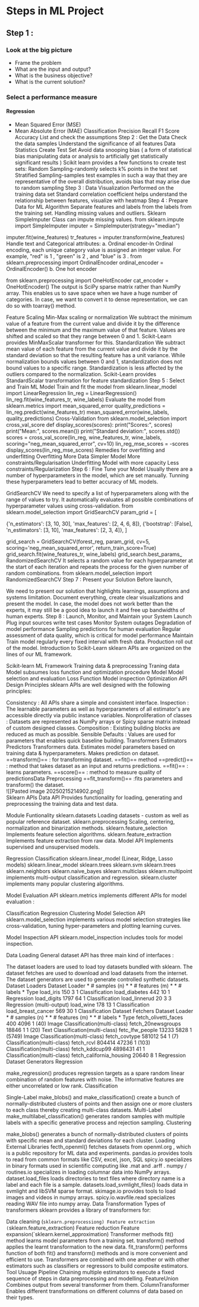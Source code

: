 # Steps in ML Project
## Step 1 : 
### Look at the big picture
- Frame the problem
- What are the input and output?
- What is the business objective?
- What is the current solution?

### Select a performance measure
#### Regression
- Mean Squared Error (MSE)
- Mean Absolute Error (MAE)
Classification
Precision
Recall
F1 Score
Accuracy
List and check the assumptions
Step 2 : Get the Data
Check the data samples
Understand the significance of all features
Data Statistics
Create Test Set
Avoid data snooping bias ( a form of statistical bias manipulating data or analysis to artificially get statistically significant results )
Scikit learn provides a few functions to create test sets:
Random Sampling-randomly selects k% points in the test set
Stratified Sampling-samples test examples in such a way that they are representative of the overall distribution, avoids bias that may arise due to random sampling
Step 3 : Data Visualization
Performed on the training data set
Standard correlation coefficient helps understand the relationship between features, visualize with heatmap
Step 4 : Prepare Data for ML Algorithm
Separate features and labels from the labels from the training set.
Handling missing values and outliers.
Sklearn SimpleImputer Class can impute missing values.
from sklearn.impute import SimpleImputer
imputer = SimpleImputer(strategy="median")

imputer.fit(wine_features)
tr_features = imputer.transform(wine_features)
Handle text and Categorical attributes: a. Ordinal encoder-In Ordinal encoding, each unique category value is assigned an integer value. For example, "red" is 1 , "green" is 2 , and "blue" is 3 .
from sklearn.preprocessing import OrdinalEncoder
ordinal_encoder = OrdinalEncoder()
b. One hot encoder

from sklearn.preprocessing import OneHotEncoder
cat_encoder = OneHotEncoder()
The output is SciPy sparse matrix rather than NumPy array. This enables us to save space when we have a huge number of categories. In case, we want to convert it to dense representation, we can do so with toarray() method.

Feature Scaling
Min-Max scaling or normalization
We subtract the minimum value of a feature from the current value and divide it by the difference between the minimum and the maximum value of that feature.
Values are shifted and scaled so that they range between 0 and 1.
Scikit-Learn provides MinMaxScalar transformer for this.
Standardization
We subtract mean value of each feature from the current value and divide it by the standard deviation so that the resulting feature has a unit variance.
While normalization bounds values between 0 and 1, standardization does not bound values to a specific range.
Standardization is less affected by the outliers compared to the normalization.
Scikit-Learn provides StandardScalar transformation for feature standardization
Step 5 : Select and Train ML Model
Train and fit the model
from sklearn.linear_model import LinearRegression
lin_reg = LinearRegression()
lin_reg.fit(wine_features_tr, wine_labels)
Evaluate the model
from sklearn.metrics import mean_squared_error
quality_predictions = lin_reg.predict(wine_features_tr)
mean_squared_error(wine_labels, quality_predictions)
Cross-Validation
from sklearn.model_selection import cross_val_score
def display_scores(scores):
print("Scores:", scores)
print("Mean:", scores.mean())
print("Standard deviation:", scores.std())
scores = cross_val_score(lin_reg, wine_features_tr, wine_labels,
scoring="neg_mean_squared_error", cv=10)
lin_reg_mse_scores = -scores
display_scores(lin_reg_mse_scores)
Remedies for overfitting and underfitting
Overfitting
More Data
Simpler Model
More constraints/Regularisation
Underfitting
Model with more capacity
Less constraints/Regularization
Step 6 : Fine Tune your Model
Usually there are a number of hyperparameters in the model, which are set manually. Tunning these hyperparameters lead to better accuracy of ML models.

GridSearchCV We need to specify a list of hyperparameters along with the range of values to try. It automatically evaluates all possible combinations of hyperparameter values using cross-validation.
from sklearn.model_selection import GridSearchCV
param_grid = [

{'n_estimators': [3, 10, 30], 'max_features': [2, 4, 6, 8]},
{'bootstrap': [False], 'n_estimators': [3, 10], 'max_features': [2, 3,
4]},
]

grid_search = GridSearchCV(forest_reg, param_grid, cv=5,
scoring='neg_mean_squared_error',
return_train_score=True)
grid_search.fit(wine_features_tr, wine_labels)
grid_search.best_params_
RandomizedSearchCV It selects a random value for each hyperparameter at the start of each iteration and repeats the process for the given number of random combinations.
from sklearn.model_selection import RandomizedSearchCV
Step 7 : Present your Solution
Before launch,

We need to present our solution that highlights learnings, assumptions and systems limitation.
Document everything, create clear visualizations and present the model.
In case, the model does not work better than the experts, it may still be a good idea to launch it and free up bandwidths of human experts.
Step 8 : Launch, Monitor, and Maintain your System
Launch
Plug input sources
write test cases
Monitor
System outages
Degradation of model performance
Sampling predictions for human evaluation
Regular assessment of data quality, which is critical for model performance
Maintain
Train model regularly every fixed interval with fresh data.
Production roll out of the model.
Introduction to Scikit-Learn
sklearn APIs are organized on the lines of our ML framework.

Scikit-learn	ML Framework
Training data & preprocessing	Traning data
Model subsumes loss function and optimization procedure	Model
Model selection and evaluation	Loss Function
Model inspection	Optimization
API Design Principles
sklearn APIs are well designed with the following principles:

Consistency : All APIs share a simple and consistent interface.
Inspection : The learnable parameters as well as hyperparameters of all estimator's are accessible directly via public instance variables.
Nonproliferation of classes : Datasets are represented as NumPy arrays or Spicy sparse matrix instead of custom designed classes.
Composition : Existing building blocks are reduced as much as possible.
Sensible Defaults : Values are used for parameters that enables quick baseline building.
Transformers	Estimators	Predictors
Transformers data.	Estimates model parameters based on training data & hyperparameters.	Makes prediction on dataset.
==transform()== : for transforming dataset.	==fit()== method	==predict()== : method that takes dataset as an input and returns predictions.
==fit()== : learns parameters.		==score()== : method to measure quality of predictionsData Preprocessing
==fit_transform()== :fits parameters and transform() the dataset.		
![[Pasted image 20250215214902.png]]		
Sklearn APIs
Data API
Provides functionality for loading, generating and preprocessing the training data and test data.

Module	Funtionality
sklearn.datasets	Loading datasets - custom as well as popular reference dataset.
sklearn.preprocessing	Scaling, centering, normalization and binarization methods.
sklearn.feature_selection	Implements feature selection algorithms.
sklearn.feature_extraction	Implements feature extraction from raw data.
Model API
Implements supervised and unsupervised models.

Regression	Classification
sklearn.linear_model (Linear, Ridge, Lasso models)	sklearn.linear_model
sklearn.trees	sklearn.svm
sklearn.trees
sklearn.neighbors
sklearn.naive_bayes
sklearn.multiclass
sklearn.multipoint implements multi-output classification and regression. sklearn.cluster implements many popular clustering algorithms.

Model Evaluation API
sklearn.metrics implements different APIs for model evaluation :

Classification
Regression
Clustering
Model Selection API
sklearn.model_selection implements various model selection strategies like cross-validation, tuning hyper-parameters and plotting learning curves.

Model Inspection API
sklearn.model_inspection includes tools for model inspection.

Data Loading
General dataset API has three main kind of interfaces :

The dataset loaders are used to load toy datasets bundled with sklearn.
The dataset fetches are used to download and load datasets from the internet.
The dataset generators are used to generate controlled synthetic datasets.
Dataset Loaders
Dataset Loader	* # samples (n) *	* # features (m) *	* # labels *	Type
load_iris	150	3	1	Classification
load_diabetes	442	10	1	Regression
load_digits	1797	64	1	Classification
load_linnerud	20	3	3	Regression (multi-output)
load_wine	178	13	1	Classification
load_breast_cancer	569	30	1	Classification
Dataset Fetchers
Dataset Loader	* # samples (n) *	* # features (m) *	* # labels *	Type
fetch_olivetti_faces	400	4096	1 (40)	Image Classification(multi-class)
fetch_20newsgroups	18846	1	1 (20)	Text Classification(multi-class)
fetc_lfw_people	13233	5828	1 (5749)	Image Classification(multi-class)
fetch_covtype	581012	54	1 (7)	Classification(multi-class)
fetch_rcvl	804414	47236	1 (103)	Classification(multi-class)
fetch_kddcup99	4898431	41	1	Classification(multi-class)
fetch_california_housing	20640	8	1	Regression
Dataset Generators
Regression

make_regression() produces regression targets as a spare random linear combination of random features with noise. The informative features are either uncorrelated or low rank.
Classification

Single-Label
make_blobs() and make_classification() create a bunch of normally-distributed clusters of points and then assign one or more clusters to each class thereby creating multi-class datasets.
Multi-Label
make_multilabel_classification() generates random samples with multiple labels with a specific generative process and rejection sampling.
Clustering

make_blobs() generates a bunch of normally-distributed clusters of points with specific mean and standard deviations for each cluster.
Loading External Libraries
fecth_openml() fetches datasets from openml.org , which is a public repository for ML data and experiments.
pandas.io provides tools to read from common formats like CSV, excel, json, SQL
spicy.io specializes in binary formats used in scientific computing like .mat and .arff .
numpy / routines.io specializes in loading columnar data into NumPy arrays.
dataset.load_files loads directories to text files where directory name is a label and each file is a sample.
datasets.load_svmlight_files() loads data in svmlight and libSVM sparse format.
skimage.io provides tools to load images and videos in numpy arrays.
spicy.io.wavfile.read specializes reading WAV file into numpy array.
Data Transformation
Types of transformers
sklearn provides a library of transformers for:

Data cleaning (`sklearn.preprocessiong)
Feature extraction (`sklearn.feature_extraction)
Feature reduction
Feature expansion(`sklearn.kernel_approximation)
Transformer methods
fit() method learns model parameters from a training set.
transform() method applies the learnt transformation to the new data.
fit_transform() performs function of both fit() and transform() methods and is more convenient and efficient to use. Transformers are combined with one another or with other estimators such as classifiers or regressors to build composite estimators.
Tool	Usuage
Pipeline	Chaining multiple estimators to execute a fixed sequence of steps in data preprocessing and modelling.
FeatureUnion	Combines output from several transformer from them.
ColumnTransformer	Enables different transformations on different columns of data based on their types.
